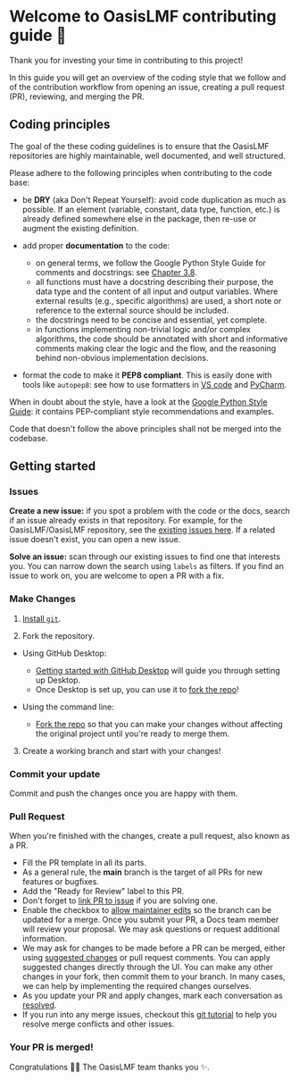 # Welcome to OasisLMF contributing guide :wave:

Thank you for investing your time in contributing to this project!

<!-- Read our [Code of Conduct](./CODE_OF_CONDUCT.md) to keep our community approachable and respectable. -->

In this guide you will get an overview of the coding style that we follow and of the contribution workflow from opening an issue, creating a pull request (PR), reviewing, and merging the PR.


## Coding principles

The goal of the these coding guidelines is to ensure that the OasisLMF repositories are highly maintainable, well documented, and well structured.

Please adhere to the following principles when contributing to the code base:

 - be **DRY** (aka Don't Repeat Yourself): avoid code duplication as much as possible. If an element (variable, constant, data type, function, etc.) is already defined somewhere else in the package, then re-use or augment the existing definition.
 
 - add proper **documentation** to the code:
   - on general terms, we follow the Google Python Style Guide for comments and docstrings: see [Chapter 3.8](https://google.github.io/styleguide/pyguide.html#38-comments-and-docstrings).
   - all functions must have a docstring describing their purpose, the data type and the content of all input and output variables. Where external results (e.g., specific algorithms) are used, a short note or reference to the external source should be included.
   - the docstrings need to be concise and essential, yet complete.
   - in functions implementing non-trivial logic and/or complex algorithms, the code should be annotated with short and informative comments making clear the logic and the flow, and the reasoning behind non-obvious implementation decisions.
   
  - format the code to make it **PEP8 compliant**. This is easily done with tools like `autopep8`: see how to use formatters in [VS code](https://code.visualstudio.com/docs/python/editing#_formatting) and [PyCharm](https://www.jetbrains.com/help/pycharm/reformat-and-rearrange-code.html). 
  
When in doubt about the style, have a look at the [Google Python Style Guide](https://google.github.io/styleguide/pyguide.html): it contains PEP-compliant style recommendations and examples.

Code that doesn't follow the above principles shall not be merged into the codebase.

## Getting started

### Issues

**Create a new issue:** if you spot a problem with the code or the docs, search if an issue already exists in that repository. For example, for the OasisLMF/OasisLMF repository, see the [existing issues here](https://github.com/OasisLMF/OasisLMF/issues). If a related issue doesn't exist, you can open a new issue. 

**Solve an issue:** scan through our existing issues to find one that interests you. You can narrow down the search using `labels` as filters. If you find an issue to work on, you are welcome to open a PR with a fix.

### Make Changes

1. [Install `git`](https://git-scm.com/book/en/v2/Getting-Started-Installing-Git).

2. Fork the repository.
- Using GitHub Desktop:
  - [Getting started with GitHub Desktop](https://docs.github.com/en/desktop/installing-and-configuring-github-desktop/getting-started-with-github-desktop) will guide you through setting up Desktop.
  - Once Desktop is set up, you can use it to [fork the repo](https://docs.github.com/en/desktop/contributing-and-collaborating-using-github-desktop/cloning-and-forking-repositories-from-github-desktop)!

- Using the command line:
  - [Fork the repo](https://docs.github.com/en/github/getting-started-with-github/fork-a-repo#fork-an-example-repository) so that you can make your changes without affecting the original project until you're ready to merge them.

3. Create a working branch and start with your changes!

### Commit your update

Commit and push the changes once you are happy with them.

### Pull Request

When you're finished with the changes, create a pull request, also known as a PR.
- Fill the PR template in all its parts.
- As a general rule, the **main** branch is the target of all PRs for new features or bugfixes.
- Add the "Ready for Review" label to this PR.
- Don't forget to [link PR to issue](https://docs.github.com/en/issues/tracking-your-work-with-issues/linking-a-pull-request-to-an-issue) if you are solving one.
- Enable the checkbox to [allow maintainer edits](https://docs.github.com/en/github/collaborating-with-issues-and-pull-requests/allowing-changes-to-a-pull-request-branch-created-from-a-fork) so the branch can be updated for a merge.
Once you submit your PR, a Docs team member will review your proposal. We may ask questions or request additional information.
- We may ask for changes to be made before a PR can be merged, either using [suggested changes](https://docs.github.com/en/github/collaborating-with-issues-and-pull-requests/incorporating-feedback-in-your-pull-request) or pull request comments. You can apply suggested changes directly through the UI. You can make any other changes in your fork, then commit them to your branch. In many cases, we can help by implementing the required changes ourselves.
- As you update your PR and apply changes, mark each conversation as [resolved](https://docs.github.com/en/github/collaborating-with-issues-and-pull-requests/commenting-on-a-pull-request#resolving-conversations).
- If you run into any merge issues, checkout this [git tutorial](https://github.com/skills/resolve-merge-conflicts) to help you resolve merge conflicts and other issues.

### Your PR is merged!

Congratulations :tada::tada: The OasisLMF team thanks you :sparkles:. 

